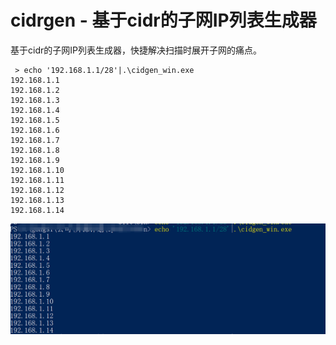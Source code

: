 # cidrgen - 基于cidr的子网IP列表生成器



基于cidr的子网IP列表生成器，快捷解决扫描时展开子网的痛点。



```
 > echo '192.168.1.1/28'|.\cidgen_win.exe
192.168.1.1
192.168.1.2
192.168.1.3
192.168.1.4
192.168.1.5
192.168.1.6
192.168.1.7
192.168.1.8
192.168.1.9
192.168.1.10
192.168.1.11
192.168.1.12
192.168.1.13
192.168.1.14
```

![image-20200806150915106](./docs/image-20200806150915106.png)